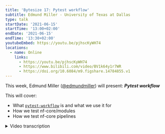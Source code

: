 ```yaml
---
title: 'Bytesize 17: Pytest workflow'
subtitle: Edmund Miller - University of Texas at Dallas
type: talk
startDate: '2021-06-15'
startTime: '13:00+02:00'
endDate: '2021-06-15'
endTime: '13:30+02:00'
youtubeEmbed: https://youtu.be/pjhscKyWH74
locations:
  - name: Online
    links:
      - https://youtu.be/pjhscKyWH74
      - https://www.bilibili.com/video/BV1k64y1r7WR
      - https://doi.org/10.6084/m9.figshare.14784855.v1
---
```


This week, Edmund Miller ([@edmundmiller](http://github.com/edmundmiller/)) will present: _**Pytest workflow**_

This will cover:

- What [`pytest-workflow`](https://pytest-workflow.readthedocs.io/) is and what we use it for
- How we test nf-core/modules
- How we test nf-core pipelines

<details markdown="1"><summary>Video transcription</summary>
:::note
The content has been edited to make it reader-friendly
:::

[0:52](https://youtu.be/pjhscKyWH74?list=PL3xpfTVZLcNiSvvPWORbO32S1WDJqKp1e&t=52) Let’s get started with pytest workflows.

[1:00](https://youtu.be/pjhscKyWH74?list=PL3xpfTVZLcNiSvvPWORbO32S1WDJqKp1e&t=60) We’re first going to cover pytest workflows and how we use it in nf-core/modules, then we’re going to duck behind the curtains of CI and understand how that works with the modules and how some of that is automated and generalised. Then we’re also going to talk about running pytest workflows on nf-core/modules locally as well, in case you have a lot of changes. Then finally, we’re going to get a little sneak peek at the testing pipelines with pytest workflow, and take a look at what’s coming in the future.

[1:32](https://youtu.be/pjhscKyWH74?list=PL3xpfTVZLcNiSvvPWORbO32S1WDJqKp1e&t=92) So first an introduction to pytest workflows; what it is and why we’re using it. Writing workflows is really difficult and that’s why we are all here in a community called nf-core. Testing if they are correct is even harder; testing `bash` scripts or other code can be quite flawed. For instance, what are you going to use to test it? Is there a bug in the pipeline or is it in the test framework? So before we just used CI and ran the commands manually to check whether the pipeline even passes and doesn’t end with an error. Pytest workflows aim to make testing as simple as possible so you can focus on debugging your pipeline.

[2:20](https://youtu.be/pjhscKyWH74?list=PL3xpfTVZLcNiSvvPWORbO32S1WDJqKp1e&t=140) So how are we using it in nf-core/modules? Here are some benefits of using a testing framework. We can version control and collaborate on our tests that we’re running on modules and pipelines. We can use cool things like `git bisect` to find out what commit broke something. This allows us to increase the reproducibility of our tests as well and it also allows us to run the test locally quickly without trying to copy commands from a CI file and convert them from github actions quirks to local quirks as well. It also allows new users to have a smoother learning curve in testing actual modules as well.

[3:04](https://youtu.be/pjhscKyWH74?list=PL3xpfTVZLcNiSvvPWORbO32S1WDJqKp1e&t=184) So this is the quick anatomy of what a pytest workflow test looks like. If you’re not familiar with pytest, it is a very popular testing framework for the python language. Pytest workflow is a plug-in for that. It picks up special .yml files in the test directory. This is what those `.yml` files look like. So first you have the name of the test, and you can give it whatever name you’d like; something that would best describe it. Then you have the command that’s going to be run. In this case, for the example test, it’s going to run `touch test.file`. Then it’s going to check for the file in the path text.file after that command has run. The test will fail either if the file isn’t there or if the test doesn’t exit with a zero exit code. You can also specify what exit code it should have. So we can have things like tests it should fail because we’re testing for checks in that and various other things. I suggest that you look at the docs in detail.

[4:17](https://youtu.be/pjhscKyWH74?list=PL3xpfTVZLcNiSvvPWORbO32S1WDJqKp1e&t=257) So let’s go through an example of `gunzip`. This is straight from the nf-core/modules, so you can reference that later. We have our name, our command which is `nextflow run` and then we’re changing to the directory that is for `gunzip`, and then we’re just going to use the entry point in the test file. There’s a `main.nf` in each test, and those have the Nextflow scripts that call the modules, run them based on that, and have some outputs on the test data. The talk that Kevin gave last week ([bytesize#16](https://nf-co.re/events/2021/bytesize-16-module-test-data)) refers to that. Then we’re just going to use the config in the `test config`. These tags here are also important so that we can tag the tests with different things, like `gunzip`. I’ll get into how you can use that in the CI later and also how you can use it locally. The other cool thing about this is that you can also `md5sum` the outputs and that is a cryptographic hash of the file. What it’s doing is that it’s checking for the integrity of the file each time it runs the rest. So then we can confirm that these are reproducible and we’re doing the same thing over and over.

[5:38](https://youtu.be/pjhscKyWH74?list=PL3xpfTVZLcNiSvvPWORbO32S1WDJqKp1e&t=338) So luckily, you don’t have to know how to do any of that. You just need to know `nf-core modules create-test-yml`; this automates the creation of the .yml file and the md5sums as well. It also runs the tests for you for the first time, so all you need to do is write the test in Nextflow.

[6:10](https://youtu.be/pjhscKyWH74?list=PL3xpfTVZLcNiSvvPWORbO32S1WDJqKp1e&t=370) This is an example of how Nextflow would do it. So first we put a test file in there; the STAR_ALIGN test workflow, which is just a main.nf in the test directory. You can refer to the nf-core/modules for this as well. So we just import those modules, have different parameters, we use the test data that Kevin talked about ([bytesize#16](https://nf-co.re/events/2021/bytesize-16-module-test-data)), and then just run the workflows in Nextflow.

[6:49](https://youtu.be/pjhscKyWH74?list=PL3xpfTVZLcNiSvvPWORbO32S1WDJqKp1e&t=409) Then we’re just going to call `nf-core modules create-test-yml`. It will prompt you for a few things; you need to add some default values like `star/align`, define where you’d like the test.yml output etc. It suggests some defaults based on what you feed it as you see here in the parentheses. Hitting enter will probably be good. Then it’s going to look for the test workflow entry points as well; it picks those up automatically. It then creates a test name for you that follows our standardisation practices and then it’s going to come up with a test command for you - the test tags. You can also change any of these, add to them, or even go in and edit the .yml manually. It will also ask you for the test output folders and then run the test here. It will also pick up any other test that you have written; you don’t have to stick with just one, you can write multiple tests.

[8:06](https://youtu.be/pjhscKyWH74?list=PL3xpfTVZLcNiSvvPWORbO32S1WDJqKp1e&t=486) So let’s peek behind the curtains of the CI.

[8:10](https://youtu.be/pjhscKyWH74?list=PL3xpfTVZLcNiSvvPWORbO32S1WDJqKp1e&t=490) There are a couple of pieces to it. Luckily, GitHub actions has a beautiful way of working together and we can reuse other people’s code and actions that they’ve created. We use the dorny/paths-filter that checks for the changes that have occurred in the pull request and in the pushes, allowing us to only test things that have changed in the code. Based on these changes, we then create a matrix of the jobs, and the tests are run in the containers based on the matrix, and then in `pytest-workflow` and linting against the tags that we pick up in the first step. The logs get uploaded if something fails, so we can download and look at them to understand why they have.

[9:11](https://youtu.be/pjhscKyWH74?list=PL3xpfTVZLcNiSvvPWORbO32S1WDJqKp1e&t=551) This is the part that is checking for changes in the CI. I’d like to draw your attention to the filters part, and specifically to the `tests/config/pytest_software.yml`. This is something you need to edit when adding new modules.

[9:36](https://youtu.be/pjhscKyWH74?list=PL3xpfTVZLcNiSvvPWORbO32S1WDJqKp1e&t=576) You just go in there and you add in the tag that you want to use and I’ve shown the same one as the previous example. So what this does is that it asks it to pick up anything on this defined path and run the tests. If we make any changes to the module or any changes to the test, we need to re-run these tests.

[10:10](https://youtu.be/pjhscKyWH74?list=PL3xpfTVZLcNiSvvPWORbO32S1WDJqKp1e&t=610) So now for the matrix... We support the current Nextflow version (we can support other Nextflow versions in the future too). It passes the tags for the first step based on the check for changes and then creates them based on a profile so we’re basically multiplying each of these by how many there are, and the tags one is variable based on how many tags there are. That’s created a problem for us in the past because it creates more than 256 jobs, GitHub actions kicks us off and doesn’t run them because the matrix is too large. I’ve tried some preliminary stuff to alleviate this and basically stop it before it gets to 256, but I haven’t yet got it to work. So if anyone has any ideas, that would be helpful.

[11:18](https://youtu.be/pjhscKyWH74?list=PL3xpfTVZLcNiSvvPWORbO32S1WDJqKp1e&t=678) So then we’re going to run the tests. This is how simple the end of the CI is. We need to install python, pytest workflow, the profile, Nextflow, etc. All that it’s saying here is that it is the temp directory for singularity and we use the matrix tags here, so that it’s going to run back through each time and run it with different tags. Then we have `--symlink` and `--kwdof`. The latter deletes any working directory that hasn’t failed and cleans up space automatically.

[12:09](https://youtu.be/pjhscKyWH74?list=PL3xpfTVZLcNiSvvPWORbO32S1WDJqKp1e&t=729) Any logs that fail here are uploaded as well. These are all just pytest workflow niceties that capture the standard out and the standard error for the workflow that’s running. We also upload the work directory (you may want to run that locally if you want to dig deeper since it might get a bit large otherwise). The logs are just named based on the matrix as well.

[12:43](https://youtu.be/pjhscKyWH74?list=PL3xpfTVZLcNiSvvPWORbO32S1WDJqKp1e&t=763) We also lint the modules that use the same concept of checking for any changes, and run `nf-core modules lint` on the tags of those modules to save CI time.

[12:59](https://youtu.be/pjhscKyWH74?list=PL3xpfTVZLcNiSvvPWORbO32S1WDJqKp1e&t=779) Now let’s cover how to run pytest workflows locally.

[13:05](https://youtu.be/pjhscKyWH74?list=PL3xpfTVZLcNiSvvPWORbO32S1WDJqKp1e&t=785) It’s quite simple to get up and running. All you need to do is `conda install pytest-workflow` (you can refer to the pytest workflow docs if you’d like to do anything fancier). Then what you do is pick a PROFILE (this one is `docker`, but you can use `singularity` or `conda`) also depending on what you would like to run. Then you just call your tag of whatever module you are working on, and it will pick up all the tests for those. You can also use the name of the test as the tag; you just put quotes around it and it counts as a tag as well. Then we need `--symlink` in there for running it on the modules. You can also change the `--basetemp`, usually it puts it under `/tmp`, but maybe we want it under our scratch directory and not in that local space.

[14:07](https://youtu.be/pjhscKyWH74?list=PL3xpfTVZLcNiSvvPWORbO32S1WDJqKp1e&t=847) So here’s a little sneak preview as to what’s coming in the future. We’re testing pipelines with pytest workflows.

[14:19](https://youtu.be/pjhscKyWH74?list=PL3xpfTVZLcNiSvvPWORbO32S1WDJqKp1e&t=859) We can verify the expected outputs and their integrity, and this has been a longstanding issue. The CI can be generalised; it’s not so complicated and our logic isn’t in the CI. Our logic is in the test locally. This reduces our reliance on GitHub as a platform and allows us to be more decentralised if required. We can also only test sections of the pipeline that have changed. For example if we make a change in a subworkflow, we can just test that. This means that we save time on waiting for CI to run.

[15:11](https://youtu.be/pjhscKyWH74?list=PL3xpfTVZLcNiSvvPWORbO32S1WDJqKp1e&t=911) Here are some example PRs for anyone who’s interested. If you’d like to implement this in your pipeline, get in touch via [Slack](https://nf-co.re/join).

[15:28](https://youtu.be/pjhscKyWH74?list=PL3xpfTVZLcNiSvvPWORbO32S1WDJqKp1e&t=928) Here’s an end-to-end example that tests the entire application. So as you can see, this is a quick example from the `nf-core/rnaseq` pipeline (from running the default pipeline). We have the `nextflow run main.nf`. We can tag it with default and maybe we have some other default tests as well. We can also have the different files where we expect the outputs to be. This is where we benefit from the added complexity of pytest workflows. I picked examples that didn’t have md5hashes, but we can hash those in and verify the reproducibility. We can test the sub-workflow as well. We can input different options and test various options with your subworkflows. The advantage here is that you don’t have to run the entire pipeline and wait for Nextflow to spin up with these large datasets. Rather, you can just test your sub-workflows and work on those, and then plug it into the entirety of the pipeline when you want to test it. It makes for a very quick local development workflow.

[17:04](https://youtu.be/pjhscKyWH74?list=PL3xpfTVZLcNiSvvPWORbO32S1WDJqKp1e&t=1022) This is what it would look like for testing the sub-workflow. You see that it’s similar to how it’s running in the `nf-core/modules`, we have the various tags. We can use those to run the tags based off changes. As you can see, these are set to pick up anything in the `markduplicates` test in the sub-workflow file. If anything changes in the `nf-core/modules`, you will need to re-run those tests to ensure that the new version works. Of course we can have our expected outputs up here as well.

[17:56](https://youtu.be/pjhscKyWH74?list=PL3xpfTVZLcNiSvvPWORbO32S1WDJqKp1e&t=1076) That’s it. Get in touch if you have any questions.

</details>
